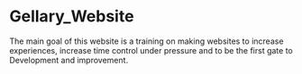 # Gellary_Website
The main goal of this website is a training on making websites to increase experiences, increase time control under pressure and to be the first gate to Development and improvement.
